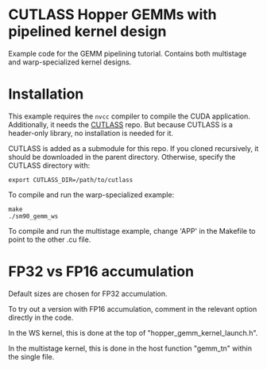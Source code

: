 # CUTLASS Hopper GEMMs with pipelined kernel design

Example code for the GEMM pipelining tutorial.
Contains both multistage and warp-specialized kernel designs.

# Installation

This example requires the `nvcc` compiler to compile the CUDA application.
Additionally, it needs the [CUTLASS]() repo. 
But because CUTLASS is a header-only library, no installation is needed for it.

CUTLASS is added as a submodule for this repo.
If you cloned recursively, it should be downloaded in the parent directory.
Otherwise, specify the CUTLASS directory with:

```
export CUTLASS_DIR=/path/to/cutlass
```

To compile and run the warp-specialized example:
```
make
./sm90_gemm_ws
```

To compile and run the multistage example, change 'APP' in the Makefile to point to the other .cu file.

# FP32 vs FP16 accumulation

Default sizes are chosen for FP32 accumulation.

To try out a version with FP16 accumulation, comment in the relevant option directly in the code.

In the WS kernel, this is done at the top of "hopper_gemm_kernel_launch.h".

In the multistage kernel, this is done in the host function "gemm_tn" within the single file.